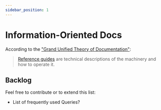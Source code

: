 ```yaml
---
sidebar_position: 1
---
```


# Information-Oriented Docs

According to the ["Grand Unified Theory of Documentation"](https://documentation.divio.com/):

> [Reference guides](https://documentation.divio.com/reference/#) are technical descriptions of the machinery and how to operate it.

## Backlog

Feel free to contribute or to extend this list:

- List of frequently used Queries?